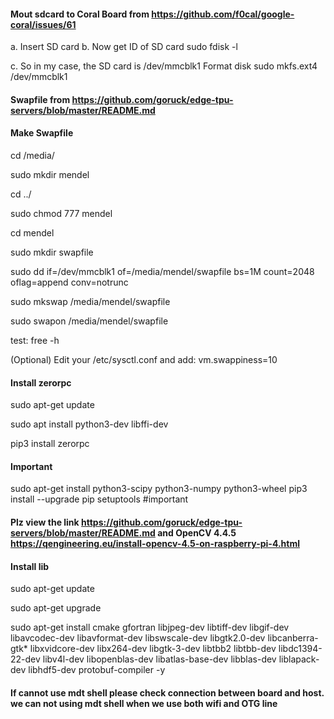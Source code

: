 #### Mout sdcard to Coral Board from https://github.com/f0cal/google-coral/issues/61
a. Insert SD card
b. Now get ID of SD card
sudo fdisk -l

c. So in my case, the SD card is /dev/mmcblk1
Format disk
sudo mkfs.ext4 /dev/mmcblk1

#### Swapfile from https://github.com/goruck/edge-tpu-servers/blob/master/README.md 
#### Make Swapfile
cd /media/

sudo mkdir mendel

cd ../ 

sudo chmod 777 mendel

cd mendel

sudo mkdir swapfile

sudo dd if=/dev/mmcblk1 of=/media/mendel/swapfile bs=1M count=2048 oflag=append conv=notrunc

sudo mkswap /media/mendel/swapfile

sudo swapon /media/mendel/swapfile

test: free -h

(Optional) Edit your /etc/sysctl.conf and add:
vm.swappiness=10

#### Install zerorpc
sudo apt-get update

sudo apt install python3-dev libffi-dev

pip3 install zerorpc
#### Important
sudo apt-get install python3-scipy python3-numpy python3-wheel
pip3 install --upgrade pip setuptools #important
#### Plz view the link https://github.com/goruck/edge-tpu-servers/blob/master/README.md and OpenCV 4.4.5 https://qengineering.eu/install-opencv-4.5-on-raspberry-pi-4.html
#### Install lib
sudo apt-get update

sudo apt-get upgrade

sudo apt-get install cmake gfortran libjpeg-dev libtiff-dev libgif-dev libavcodec-dev libavformat-dev libswscale-dev libgtk2.0-dev libcanberra-gtk* libxvidcore-dev libx264-dev libgtk-3-dev libtbb2 libtbb-dev libdc1394-22-dev libv4l-dev libopenblas-dev libatlas-base-dev libblas-dev liblapack-dev libhdf5-dev protobuf-compiler -y

#### If cannot use mdt shell please check connection between board and host. we can not using mdt shell when we use both wifi and OTG line

